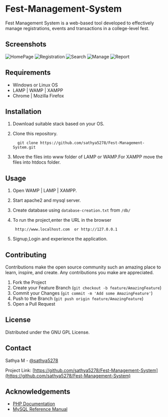 # Fest-Management-System
Fest Management System is a web-based tool developed to effectively manage registrations,
events and transactions in a college-level fest.

## Screenshots
![HomePage](https://github.com/sathya5278/Fest-Management-System/tree/master/assets/home.png "Homepage")
![Registration](https://github.com/sathya5278/Fest-Management-System/tree/master/assets/insert.png "Registration")
![Search](https://github.com/sathya5278/Fest-Management-System/tree/master/assets/search.png "Search")
![Manage](https://github.com/sathya5278/Fest-Management-System/tree/master/assets/manage.png "Manage")
![Report](https://github.com/sathya5278/Fest-Management-System/tree/master/assets/report.png "Report") 

## Requirements
* Windows or Linux OS
* LAMP | WAMP | XAMPP 
* Chrome | Mozilla Firefox

## Installation
1. Download suitable stack based on your OS.
2. Clone this repository.

         git clone https://github.com/sathya5278/Fest-Management-System.git
3. Move the files into www folder of LAMP or WAMP.For XAMPP move the files into htdocs folder. 

## Usage
1. Open WAMP | LAMP | XAMPP.
2. Start apache2 and mysql server.
3. Create database using `database-creation.txt` from `/db/`
4. To run the project,enter the URL in the browser

        http://www.localhost.com  or http://127.0.0.1
5. Signup,Login and experience the application.
## Contributing
Contributions make the open source community such an amazing place to learn, inspire, and create. Any contributions you make are appreciated.

1. Fork the Project
2. Create your Feature Branch (`git checkout -b feature/AmazingFeature`)
3. Commit your Changes (`git commit -m 'Add some AmazingFeature'`)
4. Push to the Branch (`git push origin feature/AmazingFeature`)
5. Open a Pull Request

## License

Distributed under the GNU GPL License.

## Contact

Sathya M - [@sathya5278](https://github.com/sathya5278)

Project Link: [https://github.com/sathya5278/Fest-Management-System](https://github.com/sathya5278/Fest-Management-System)



## Acknowledgements
* [PHP Documentation](https://www.php.net/manual/en/)
* [MySQL Reference Manual](https://dev.mysql.com/doc/refman/8.0/en/)
